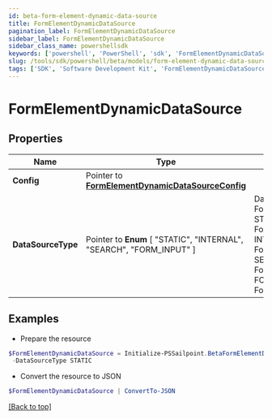 ```yaml
---
id: beta-form-element-dynamic-data-source
title: FormElementDynamicDataSource
pagination_label: FormElementDynamicDataSource
sidebar_label: FormElementDynamicDataSource
sidebar_class_name: powershellsdk
keywords: ['powershell', 'PowerShell', 'sdk', 'FormElementDynamicDataSource', 'BetaFormElementDynamicDataSource'] 
slug: /tools/sdk/powershell/beta/models/form-element-dynamic-data-source
tags: ['SDK', 'Software Development Kit', 'FormElementDynamicDataSource', 'BetaFormElementDynamicDataSource']
---
```



# FormElementDynamicDataSource

## Properties

Name | Type | Description | Notes
------------ | ------------- | ------------- | -------------
**Config** |  Pointer to [**FormElementDynamicDataSourceConfig**](form-element-dynamic-data-source-config) |  | [optional] 
**DataSourceType** |  Pointer to  **Enum** [  "STATIC",    "INTERNAL",    "SEARCH",    "FORM_INPUT" ] | DataSourceType is a FormElementDataSourceType value STATIC FormElementDataSourceTypeStatic INTERNAL FormElementDataSourceTypeInternal SEARCH FormElementDataSourceTypeSearch FORM_INPUT FormElementDataSourceTypeFormInput | [optional] 

## Examples

- Prepare the resource
```powershell
$FormElementDynamicDataSource = Initialize-PSSailpoint.BetaFormElementDynamicDataSource  -Config null `
 -DataSourceType STATIC
```

- Convert the resource to JSON
```powershell
$FormElementDynamicDataSource | ConvertTo-JSON
```


[[Back to top]](#) 

